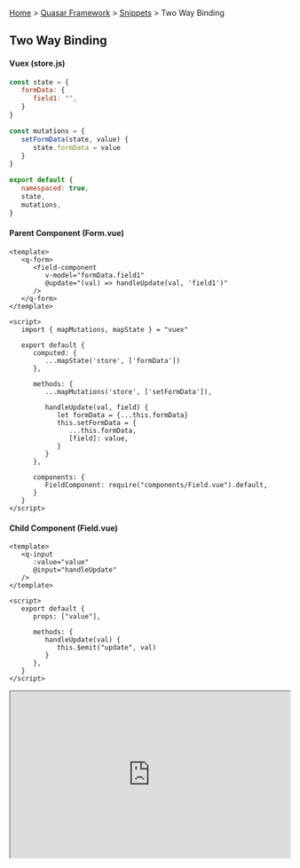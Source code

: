 [Home](/README.md) > [Quasar Framework](/quasar/index.md) > [Snippets](index.md) > Two Way Binding

## Two Way Binding

#### Vuex (store.js)
```js
const state = {
   formData: {
      field1: "",   
   }
}

const mutations = {
   setFormData(state, value) {
      state.formData = value
   }
}

export default {
   namespaced: true,
   state,
   mutations,
}
```

#### Parent Component (Form.vue)
```vue
<template>
   <q-form>
      <field-component
         v-model="formData.field1"
         @update="(val) => handleUpdate(val, 'field1')" 
      />
   </q-form>
</template>

<script>
   import { mapMutations, mapState } = "vuex"

   export default {
      computed: {
         ...mapState('store', ['formData'])   
      },

      methods: {
         ...mapMutations('store', ['setFormData']),

         handleUpdate(val, field) {
            let formData = {...this.formData}
            this.setFormData = {
               ...this.formData,
               [field]: value,            
            }            
         }      
      },
   
      components: {
         FieldComponent: require("components/Field.vue").default,
      }
   }
</script>
```

#### Child Component (Field.vue)
```vue
<template>
   <q-input 
      :value="value"
      @input="handleUpdate"
   />
</template>

<script>
   export default {
      props: ["value"],

      methods: {
         handleUpdate(val) {
            this.$emit("update", val)
         }      
      },
   }
</script>
```

<iframe src="https://codepen.io/rstoenescu/pen/VgQbdx" style="width:100%; height: 300px;"></iframe>